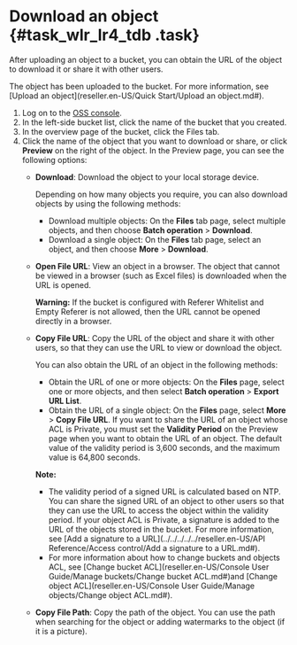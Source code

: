 # Download an object {#task_wlr_lr4_tdb .task}

After uploading an object to a bucket, you can obtain the URL of the object to download it or share it with other users.

The object has been uploaded to the bucket. For more information, see [Upload an object](reseller.en-US/Quick Start/Upload an object.md#).

1.  Log on to the [OSS console](https://partners-intl.console.aliyun.com/#/oss). 
2.  In the left-side bucket list, click the name of the bucket that you created. 
3.  In the overview page of the bucket, click the Files tab. 
4.  Click the name of the object that you want to download or share, or click **Preview** on the right of the object. In the Preview page, you can see the following options: 
    -   **Download**: Download the object to your local storage device.

        Depending on how many objects you require, you can also download objects by using the following methods:

        -   Download multiple objects: On the **Files** tab page, select multiple objects, and then choose **Batch operation** \> **Download**.
        -   Download a single object: On the **Files** tab page, select an object, and then choose **More** \> **Download**.
    -   **Open File URL**: View an object in a browser. The object that cannot be viewed in a browser \(such as Excel files\) is downloaded when the URL is opened.

        **Warning:** If the bucket is configured with Referer Whitelist and Empty Referer is not allowed, then the URL cannot be opened directly in a browser.

    -   **Copy File URL**: Copy the URL of the object and share it with other users, so that they can use the URL to view or download the object.

        You can also obtain the URL of an object in the following methods:

        -   Obtain the URL of one or more objects: On the **Files** page, select one or more objects, and then select **Batch operation** \> **Export URL List**.
        -   Obtain the URL of a single object: On the **Files** page, select **More** \> **Copy File URL**.
        If you want to share the URL of an object whose ACL is Private, you must set the **Validity Period** on the Preview page when you want to obtain the URL of an object. The default value of the validity period is 3,600 seconds, and the maximum value is 64,800 seconds.

        **Note:** 

        -   The validity period of a signed URL is calculated based on NTP. You can share the signed URL of an object to other users so that they can use the URL to access the object within the validity period. If your object ACL is Private, a signature is added to the URL of the objects stored in the bucket. For more information, see [Add a signature to a URL](../../../../../reseller.en-US/API Reference/Access control/Add a signature to a URL.md#).
        -   For more information about how to change buckets and objects ACL, see [Change bucket ACL](reseller.en-US/Console User Guide/Manage buckets/Change bucket ACL.md#)and [Change object ACL](reseller.en-US/Console User Guide/Manage objects/Change object ACL.md#).
    -   **Copy File Path**: Copy the path of the object. You can use the path when searching for the object or adding watermarks to the object \(if it is a picture\).

